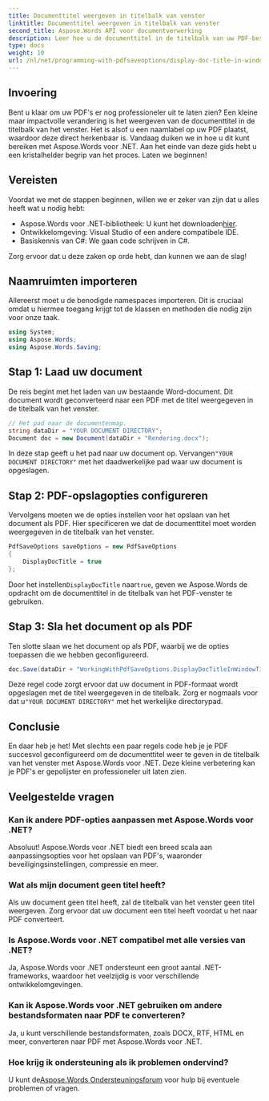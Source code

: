 ```yaml
---
title: Documenttitel weergeven in titelbalk van venster
linktitle: Documenttitel weergeven in titelbalk van venster
second_title: Aspose.Words API voor documentverwerking
description: Leer hoe u de documenttitel in de titelbalk van uw PDF-bestanden kunt weergeven met Aspose.Words voor .NET met behulp van deze stapsgewijze handleiding.
type: docs
weight: 10
url: /nl/net/programming-with-pdfsaveoptions/display-doc-title-in-window-titlebar/
---
```

## Invoering

Bent u klaar om uw PDF's er nog professioneler uit te laten zien? Een kleine maar impactvolle verandering is het weergeven van de documenttitel in de titelbalk van het venster. Het is alsof u een naamlabel op uw PDF plaatst, waardoor deze direct herkenbaar is. Vandaag duiken we in hoe u dit kunt bereiken met Aspose.Words voor .NET. Aan het einde van deze gids hebt u een kristalhelder begrip van het proces. Laten we beginnen!

## Vereisten

Voordat we met de stappen beginnen, willen we er zeker van zijn dat u alles heeft wat u nodig hebt:

-  Aspose.Words voor .NET-bibliotheek: U kunt het downloaden[hier](https://releases.aspose.com/words/net/).
- Ontwikkelomgeving: Visual Studio of een andere compatibele IDE.
- Basiskennis van C#: We gaan code schrijven in C#.

Zorg ervoor dat u deze zaken op orde hebt, dan kunnen we aan de slag!

## Naamruimten importeren

Allereerst moet u de benodigde namespaces importeren. Dit is cruciaal omdat u hiermee toegang krijgt tot de klassen en methoden die nodig zijn voor onze taak.

```csharp
using System;
using Aspose.Words;
using Aspose.Words.Saving;
```

## Stap 1: Laad uw document

De reis begint met het laden van uw bestaande Word-document. Dit document wordt geconverteerd naar een PDF met de titel weergegeven in de titelbalk van het venster.

```csharp
// Het pad naar de documentenmap.
string dataDir = "YOUR DOCUMENT DIRECTORY";
Document doc = new Document(dataDir + "Rendering.docx");
```

 In deze stap geeft u het pad naar uw document op. Vervangen`"YOUR DOCUMENT DIRECTORY"` met het daadwerkelijke pad waar uw document is opgeslagen.

## Stap 2: PDF-opslagopties configureren

Vervolgens moeten we de opties instellen voor het opslaan van het document als PDF. Hier specificeren we dat de documenttitel moet worden weergegeven in de titelbalk van het venster.

```csharp
PdfSaveOptions saveOptions = new PdfSaveOptions
{
    DisplayDocTitle = true
};
```

 Door het instellen`DisplayDocTitle` naar`true`, geven we Aspose.Words de opdracht om de documenttitel in de titelbalk van het PDF-venster te gebruiken.

## Stap 3: Sla het document op als PDF

Ten slotte slaan we het document op als PDF, waarbij we de opties toepassen die we hebben geconfigureerd.

```csharp
doc.Save(dataDir + "WorkingWithPdfSaveOptions.DisplayDocTitleInWindowTitlebar.pdf", saveOptions);
```

Deze regel code zorgt ervoor dat uw document in PDF-formaat wordt opgeslagen met de titel weergegeven in de titelbalk. Zorg er nogmaals voor dat u`"YOUR DOCUMENT DIRECTORY"` met het werkelijke directorypad.

## Conclusie

En daar heb je het! Met slechts een paar regels code heb je je PDF succesvol geconfigureerd om de documenttitel weer te geven in de titelbalk van het venster met Aspose.Words voor .NET. Deze kleine verbetering kan je PDF's er gepolijster en professioneler uit laten zien.

## Veelgestelde vragen

### Kan ik andere PDF-opties aanpassen met Aspose.Words voor .NET?
Absoluut! Aspose.Words voor .NET biedt een breed scala aan aanpassingsopties voor het opslaan van PDF's, waaronder beveiligingsinstellingen, compressie en meer.

### Wat als mijn document geen titel heeft?
Als uw document geen titel heeft, zal de titelbalk van het venster geen titel weergeven. Zorg ervoor dat uw document een titel heeft voordat u het naar PDF converteert.

### Is Aspose.Words voor .NET compatibel met alle versies van .NET?
Ja, Aspose.Words voor .NET ondersteunt een groot aantal .NET-frameworks, waardoor het veelzijdig is voor verschillende ontwikkelomgevingen.

### Kan ik Aspose.Words voor .NET gebruiken om andere bestandsformaten naar PDF te converteren?
Ja, u kunt verschillende bestandsformaten, zoals DOCX, RTF, HTML en meer, converteren naar PDF met Aspose.Words voor .NET.

### Hoe krijg ik ondersteuning als ik problemen ondervind?
 U kunt de[Aspose.Words Ondersteuningsforum](https://forum.aspose.com/c/words/8) voor hulp bij eventuele problemen of vragen.
